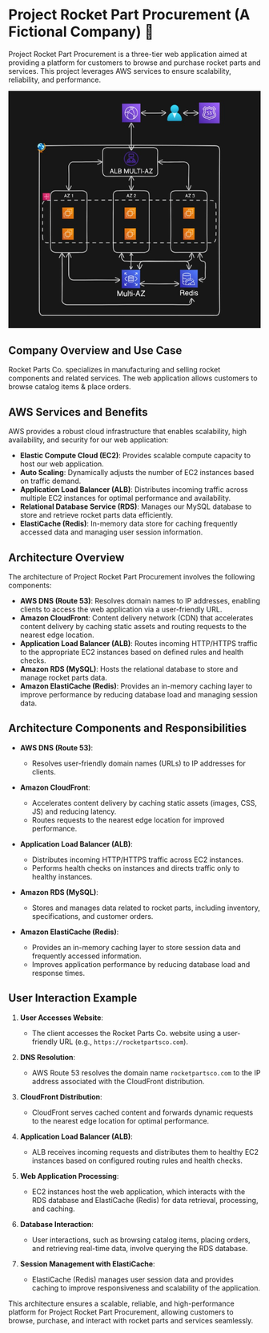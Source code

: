 # Project Rocket Part Procurement (A Fictional Company) 🚀

Project Rocket Part Procurement is a three-tier web application aimed at providing a platform for customers to browse and purchase rocket parts and services. This project leverages AWS services to ensure scalability, reliability, and performance.

![Rocket Parts L.td Sample Architectures](https://github.com/ComputersAviSR/Cloud-Computing/blob/main/Solution%20Architectures/AWS_Architectures/Rocket_Parts%20L.td/car_catalog_ha.jpg)

## Company Overview and Use Case

Rocket Parts Co. specializes in manufacturing and selling rocket components and related services. The web application allows customers to browse catalog items & place orders.

## AWS Services and Benefits

AWS provides a robust cloud infrastructure that enables scalability, high availability, and security for our web application:
- **Elastic Compute Cloud (EC2)**: Provides scalable compute capacity to host our web application.
- **Auto Scaling**: Dynamically adjusts the number of EC2 instances based on traffic demand.
- **Application Load Balancer (ALB)**: Distributes incoming traffic across multiple EC2 instances for optimal performance and availability.
- **Relational Database Service (RDS)**: Manages our MySQL database to store and retrieve rocket parts data efficiently.
- **ElastiCache (Redis)**: In-memory data store for caching frequently accessed data and managing user session information.

## Architecture Overview

The architecture of Project Rocket Part Procurement involves the following components:

- **AWS DNS (Route 53)**: Resolves domain names to IP addresses, enabling clients to access the web application via a user-friendly URL.
- **Amazon CloudFront**: Content delivery network (CDN) that accelerates content delivery by caching static assets and routing requests to the nearest edge location.
- **Application Load Balancer (ALB)**: Routes incoming HTTP/HTTPS traffic to the appropriate EC2 instances based on defined rules and health checks.
- **Amazon RDS (MySQL)**: Hosts the relational database to store and manage rocket parts data.
- **Amazon ElastiCache (Redis)**: Provides an in-memory caching layer to improve performance by reducing database load and managing session data.

## Architecture Components and Responsibilities

- **AWS DNS (Route 53)**:
  - Resolves user-friendly domain names (URLs) to IP addresses for clients.
  
- **Amazon CloudFront**:
  - Accelerates content delivery by caching static assets (images, CSS, JS) and reducing latency.
  - Routes requests to the nearest edge location for improved performance.

- **Application Load Balancer (ALB)**:
  - Distributes incoming HTTP/HTTPS traffic across EC2 instances.
  - Performs health checks on instances and directs traffic only to healthy instances.

- **Amazon RDS (MySQL)**:
  - Stores and manages data related to rocket parts, including inventory, specifications, and customer orders.
  
- **Amazon ElastiCache (Redis)**:
  - Provides an in-memory caching layer to store session data and frequently accessed information.
  - Improves application performance by reducing database load and response times.

## User Interaction Example

1. **User Accesses Website**:
   - The client accesses the Rocket Parts Co. website using a user-friendly URL (e.g., `https://rocketpartsco.com`).

2. **DNS Resolution**:
   - AWS Route 53 resolves the domain name `rocketpartsco.com` to the IP address associated with the CloudFront distribution.

3. **CloudFront Distribution**:
   - CloudFront serves cached content and forwards dynamic requests to the nearest edge location for optimal performance.

4. **Application Load Balancer (ALB)**:
   - ALB receives incoming requests and distributes them to healthy EC2 instances based on configured routing rules and health checks.

5. **Web Application Processing**:
   - EC2 instances host the web application, which interacts with the RDS database and ElastiCache (Redis) for data retrieval, processing, and caching.

6. **Database Interaction**:
   - User interactions, such as browsing catalog items, placing orders, and retrieving real-time data, involve querying the RDS database.

7. **Session Management with ElastiCache**:
   - ElastiCache (Redis) manages user session data and provides caching to improve responsiveness and scalability of the application.

This architecture ensures a scalable, reliable, and high-performance platform for Project Rocket Part Procurement, allowing customers to browse, purchase, and interact with rocket parts and services seamlessly.
